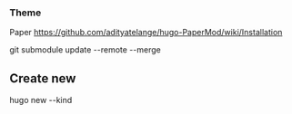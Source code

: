 
### Theme
Paper
https://github.com/adityatelange/hugo-PaperMod/wiki/Installation

git submodule update --remote --merge

## Create new
hugo new --kind <type> <NAME>